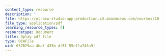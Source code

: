 ```yaml
---
content_type: resource
description: ''
file: https://ol-ocw-studio-app-production.s3.amazonaws.com/courses/18-03sc-differential-equations-fall-2011/657629aa4baf435bdf5155ef1a743a9f_hEtWqTPPXuc.pdf
file_type: application/pdf
learning_resource_types: []
resourcetype: Document
title: 3play pdf file
type: OCWFile
uid: 657629aa-4baf-435b-df51-55ef1a743a9f
---
```

